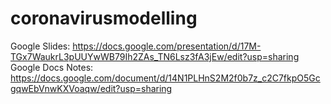 # coronavirusmodelling
Google Slides: https://docs.google.com/presentation/d/17M-TGx7WaukrL3pUUYwWB79Ih2ZAs_TN6Lsz3fA3jEw/edit?usp=sharing
Google Docs Notes: https://docs.google.com/document/d/14N1PLHnS2M2f0b7z_c2C7fkpO5GcgqwEbVnwKXVoaqw/edit?usp=sharing
